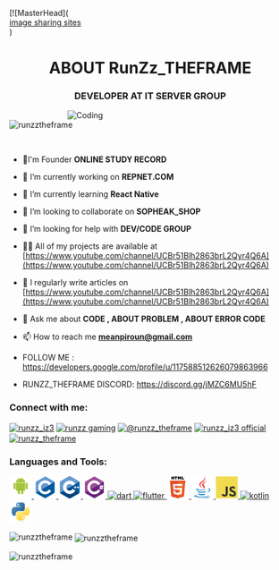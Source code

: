 [![MasterHead](<a href="https://1.bp.blogspot.com/-7A4WynwLsMw/XbBpCXG8fHI/AAAAAAAAMt4/uOa1bpLskYgrwGbllhSu2SDj_Mig8SXJQCLcBGAsYHQ/s1600/2000_600px.gif" alt="runzz7-0" border="0"></a><br /><a target='_blank' href=''>image sharing sites</a><br />)
<h1 align="center">ABOUT RunZz_THEFRAME</h1>
<h3 align="center">DEVELOPER AT IT SERVER GROUP</h3>
<img align="right" alt="Coding" width="400" src="[https://c.tenor.com/-UygBh3nnfEAAAAC/coding.gif](https://ibb.co/pKZYMXz)">

<p align="left"> <img src="https://komarev.com/ghpvc/?username=runzztheframe&label=Profile%20views&color=0e75b6&style=flat" alt="runzztheframe" /> </p>

<p align="left"> <a href="https://twitter.com/" target="blank"><img src="https://img.shields.io/twitter/follow/?logo=twitter&style=for-the-badge" alt="" /></a> </p>

- 🎵I'm Founder **ONLINE STUDY RECORD**

- 🔭 I’m currently working on **REPNET.COM**

- 🌱 I’m currently learning **React Native**

- 👯 I’m looking to collaborate on **SOPHEAK_SHOP**

- 🤝 I’m looking for help with **DEV/CODE GROUP**

- 👨‍💻 All of my projects are available at [https://www.youtube.com/channel/UCBr51Blh2863brL2Qyr4Q6A](https://www.youtube.com/channel/UCBr51Blh2863brL2Qyr4Q6A)

- 📝 I regularly write articles on [https://www.youtube.com/channel/UCBr51Blh2863brL2Qyr4Q6A](https://www.youtube.com/channel/UCBr51Blh2863brL2Qyr4Q6A)

- 💬 Ask me about **CODE , ABOUT PROBLEM , ABOUT ERROR CODE**

- 📫 How to reach me **meanpiroun@gmail.com**

- FOLLOW ME : https://developers.google.com/profile/u/117588512626079863966

- RUNZZ_THEFRAME DISCORD: https://discord.gg/jMZC6MU5hF


<h3 align="left">Connect with me:</h3>
<p align="left">
<a href="https://dev.to/runzztheframe" target="blank"><img align="center" src="https://raw.githubusercontent.com/rahuldkjain/github-profile-readme-generator/master/src/images/icons/Social/devto.svg" alt="runzz_iz3" height="30" width="40" /></a>
<a href="https://web.facebook.com/mrrrun.faderline.7" target="blank"><img align="center" src="https://raw.githubusercontent.com/rahuldkjain/github-profile-readme-generator/master/src/images/icons/Social/facebook.svg" alt="runzz gaming" height="30" width="40" /></a>
<a href="https://www.instagram.com/runzz_theframe/?hl=en" target="blank"><img align="center" src="https://raw.githubusercontent.com/rahuldkjain/github-profile-readme-generator/master/src/images/icons/Social/instagram.svg" alt="@runzz_theframe" height="30" width="40" /></a>
<a href="https://www.youtube.com/channel/UCBr51Blh2863brL2Qyr4Q6Al" target="blank"><img align="center" src="https://raw.githubusercontent.com/rahuldkjain/github-profile-readme-generator/master/src/images/icons/Social/youtube.svg" alt="runzz_iz3 official" height="30" width="40" /></a>
<a href="https://discord.gg/jMZC6MU5hF" target="blank"><img align="center" src="https://raw.githubusercontent.com/rahuldkjain/github-profile-readme-generator/master/src/images/icons/Social/discord.svg" alt="runzz_theframe" height="30" width="40" /></a>
</p>

<h3 align="left">Languages and Tools:</h3>
<p align="left"> <a href="https://developer.android.com" target="_blank" rel="noreferrer"> <img src="https://raw.githubusercontent.com/devicons/devicon/master/icons/android/android-original-wordmark.svg" alt="android" width="40" height="40"/> </a> <a href="https://www.cprogramming.com/" target="_blank" rel="noreferrer"> <img src="https://raw.githubusercontent.com/devicons/devicon/master/icons/c/c-original.svg" alt="c" width="40" height="40"/> </a> <a href="https://www.w3schools.com/cpp/" target="_blank" rel="noreferrer"> <img src="https://raw.githubusercontent.com/devicons/devicon/master/icons/cplusplus/cplusplus-original.svg" alt="cplusplus" width="40" height="40"/> </a> <a href="https://www.w3schools.com/cs/" target="_blank" rel="noreferrer"> <img src="https://raw.githubusercontent.com/devicons/devicon/master/icons/csharp/csharp-original.svg" alt="csharp" width="40" height="40"/> </a> <a href="https://dart.dev" target="_blank" rel="noreferrer"> <img src="https://www.vectorlogo.zone/logos/dartlang/dartlang-icon.svg" alt="dart" width="40" height="40"/> </a> <a href="https://flutter.dev" target="_blank" rel="noreferrer"> <img src="https://www.vectorlogo.zone/logos/flutterio/flutterio-icon.svg" alt="flutter" width="40" height="40"/> </a> <a href="https://www.w3.org/html/" target="_blank" rel="noreferrer"> <img src="https://raw.githubusercontent.com/devicons/devicon/master/icons/html5/html5-original-wordmark.svg" alt="html5" width="40" height="40"/> </a> <a href="https://www.java.com" target="_blank" rel="noreferrer"> <img src="https://raw.githubusercontent.com/devicons/devicon/master/icons/java/java-original.svg" alt="java" width="40" height="40"/> </a> <a href="https://developer.mozilla.org/en-US/docs/Web/JavaScript" target="_blank" rel="noreferrer"> <img src="https://raw.githubusercontent.com/devicons/devicon/master/icons/javascript/javascript-original.svg" alt="javascript" width="40" height="40"/> </a> <a href="https://kotlinlang.org" target="_blank" rel="noreferrer"> <img src="https://www.vectorlogo.zone/logos/kotlinlang/kotlinlang-icon.svg" alt="kotlin" width="40" height="40"/> </a> <a href="https://www.python.org" target="_blank" rel="noreferrer"> <img src="https://raw.githubusercontent.com/devicons/devicon/master/icons/python/python-original.svg" alt="python" width="40" height="40"/> </a> </p>

<p><img align="left" src="https://github-readme-stats.vercel.app/api/top-langs?username=runzztheframe&show_icons=true&locale=en&layout=compact" alt="runzztheframe" /></p>

<p>&nbsp;<img align="center" src="https://github-readme-stats.vercel.app/api?username=runzztheframe&show_icons=true&locale=en" alt="runzztheframe" /></p>

<p><img align="center" src="https://github-readme-streak-stats.herokuapp.com/?user=runzztheframe&" alt="runzztheframe" /></p>


